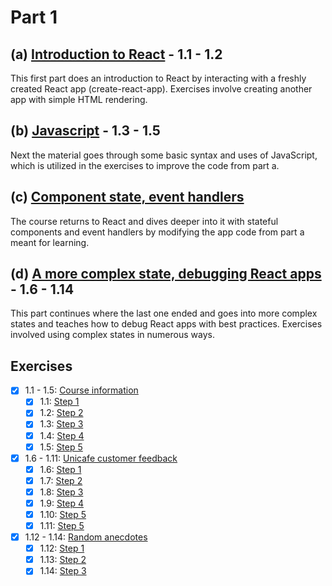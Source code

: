# Part 1

## (a) [Introduction to React](https://fullstackopen.com/en/part1/introduction_to_react) - 1.1 - 1.2

This first part does an introduction to React by interacting with a freshly created React app (create-react-app). Exercises involve creating another app with simple HTML rendering.

## (b) [Javascript](https://fullstackopen.com/en/part1/java_script) - 1.3 - 1.5

Next the material goes through some basic syntax and uses of JavaScript, which is utilized in the exercises to improve the code from part a.

## (c) [Component state, event handlers](https://fullstackopen.com/en/part1/component_state_event_handlers)

The course returns to React and dives deeper into it with stateful components and event handlers by modifying the app code from part a meant for learning.

## (d) [A more complex state, debugging React apps](https://fullstackopen.com/en/part1/a_more_complex_state_debugging_react_apps) - 1.6 - 1.14

This part continues where the last one ended and goes into more complex states and teaches how to debug React apps with best practices. Exercises involved using complex states in numerous ways.

## Exercises

- [X] 1.1 - 1.5: [Course information](https://github.com/Aapok0/FullStackOpen/tree/main/Part1/1.1-1.5_courseinfo)
  - [X] 1.1: [Step 1](https://github.com/Aapok0/FullStackOpen/blob/2751d554ecfeac71515c24e1066a9c8b220ac6f6/Part1/1.1-1.5_courseinfo/src/App.js)
  - [X] 1.2: [Step 2](https://github.com/Aapok0/FullStackOpen/blob/5c7811ee7025fa1cb37222494514acdd36d5feb5/Part1/1.1-1.5_courseinfo/src/App.js)
  - [X] 1.3: [Step 3](https://github.com/Aapok0/FullStackOpen/blob/70e85fd40ac603932571ef1aa9da0b58b0a61360/Part1/1.1-1.5_courseinfo/src/App.js)
  - [X] 1.4: [Step 4](https://github.com/Aapok0/FullStackOpen/blob/e804b6127f3eec10326f5e3fcd1515607f7e059e/Part1/1.1-1.5_courseinfo/src/App.js)
  - [X] 1.5: [Step 5](https://github.com/Aapok0/FullStackOpen/blob/main/Part1/1.1-1.5_courseinfo/src/App.js)
- [X] 1.6 - 1.11: [Unicafe customer feedback](https://github.com/Aapok0/FullStackOpen/tree/main/Part1/1.6-1.11_unicafe)
  - [X] 1.6: [Step 1](https://github.com/Aapok0/FullStackOpen/blob/7dfce27d906b8669743ec60548b0aa3f3aeebdc4/Part1/1.6-1.11_unicafe/src/App.js)
  - [X] 1.7: [Step 2](https://github.com/Aapok0/FullStackOpen/blob/46f3f8bf268571676bd13d3ed40ddb768e747849/Part1/1.6-1.11_unicafe/src/App.js)
  - [X] 1.8: [Step 3](https://github.com/Aapok0/FullStackOpen/blob/e7ef82bf79babb586e091d555bae3ad33c45a98a/Part1/1.6-1.11_unicafe/src/App.js)
  - [X] 1.9: [Step 4](https://github.com/Aapok0/FullStackOpen/blob/2da2042a00011c94454776cc66141ef03eb2cd02/Part1/1.6-1.11_unicafe/src/App.js)
  - [X] 1.10: [Step 5](https://github.com/Aapok0/FullStackOpen/blob/c28c5f96288c3cbed87a98555c3dd4f0ebc57b30/Part1/1.6-1.11_unicafe/src/App.js)
  - [X] 1.11: [Step 5](https://github.com/Aapok0/FullStackOpen/blob/main/Part1/1.6-1.11_unicafe/src/App.js)
- [X] 1.12 - 1.14: [Random anecdotes](https://github.com/Aapok0/FullStackOpen/tree/main/Part1/1.12-1.14_anecdotes)
  - [X] 1.12: [Step 1](https://github.com/Aapok0/FullStackOpen/blob/ec77e0c61ef9f53fb32a1b131c2cc6d24805b34b/Part1/1.12-1.14_anecdotes/src/App.js)
  - [X] 1.13: [Step 2](https://github.com/Aapok0/FullStackOpen/blob/a2442613bab3ed78c14cddcaeedf04b8aa64ce3a/Part1/1.12-1.14_anecdotes/src/App.js)
  - [X] 1.14: [Step 3](https://github.com/Aapok0/FullStackOpen/blob/main/Part1/1.12-1.14_anecdotes/src/App.js)
